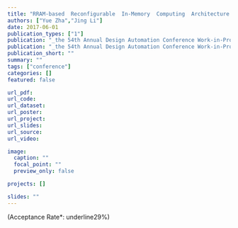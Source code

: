 ```yaml
---
title: "RRAM-based  Reconfigurable  In-Memory  Computing  Architecture with Hybrid Routing (poster)"
authors: ["Yue Zha","Jing Li"]
date: 2017-06-01
publication_types: ["1"]
publication: "_the 54th Annual Design Automation Conference Work-in-Progress_"
publication: "_the 54th Annual Design Automation Conference Work-in-Progress, ser. DAC-WIP '17_"
publication_short: ""
summary: ""
tags: ["conference"]
categories: []
featured: false

url_pdf:
url_code:
url_dataset:
url_poster:
url_project:
url_slides:
url_source:
url_video:

image:
  caption: ""
  focal_point: ""
  preview_only: false

projects: []

slides: ""
---
```


(Acceptance Rate*: underline29%)
